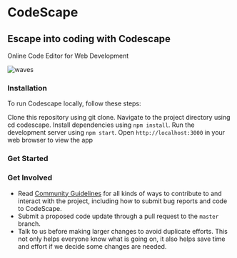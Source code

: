 # CodeScape
## Escape into coding with Codescape

Online Code Editor for Web Development


![waves](https://user-images.githubusercontent.com/60046892/230551122-7f7f5e1c-d525-48bd-b4f3-1b4ee1aac960.JPG)


### Installation
To run Codescape locally, follow these steps:

Clone this repository using git clone.
Navigate to the project directory using cd codescape.
Install dependencies using `npm install`.
Run the development server using `npm start`.
Open `http://localhost:3000` in your web browser to view the app



### Get Started



### Get Involved

*  Read [Community Guidelines](<https://github.com/yadvi12/CodeScape/blob/main/CONTRIBUTING.md>) for all
   kinds of ways to contribute to and interact with the project,
   including how to submit bug reports and
   code to CodeScape.
*  Submit a proposed code update through a pull request to the ``master`` branch.
*  Talk to us before making larger changes
   to avoid duplicate efforts. This not only helps everyone
   know what is going on, it also helps save time and effort if we decide
   some changes are needed.

